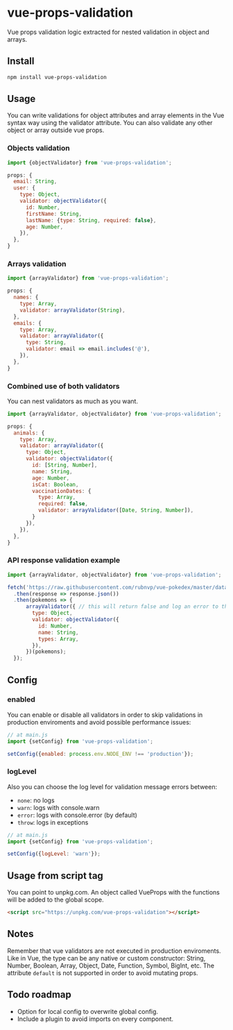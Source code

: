 # vue-props-validation
Vue props validation logic extracted for nested validation in object and arrays.

## Install

```bash
npm install vue-props-validation
```

## Usage
You can write validations for object attributes and array elements in the Vue syntax way using the validator attribute. You can also validate any other object or array outside vue props.

### Objects validation
```js
import {objectValidator} from 'vue-props-validation';

props: {
  email: String,
  user: {
    type: Object,
    validator: objectValidator({
      id: Number,
      firstName: String,
      lastName: {type: String, required: false},
      age: Number,
    }),
  },
}
```

### Arrays validation
```js
import {arrayValidator} from 'vue-props-validation';

props: {
  names: {
    type: Array,
    validator: arrayValidator(String),
  },
  emails: {
    type: Array,
    validator: arrayValidator({
      type: String,
      validator: email => email.includes('@'),
    }),
  },
}
```

### Combined use of both validators
You can nest validators as much as you want.
```js
import {arrayValidator, objectValidator} from 'vue-props-validation';

props: {
  animals: {
    type: Array,
    validator: arrayValidator({
      type: Object,
      validator: objectValidator({
        id: [String, Number],
        name: String,
        age: Number,
        isCat: Boolean,
        vaccinationDates: {
          type: Array,
          required: false,
          validator: arrayValidator([Date, String, Number]),
        }
      }),
    }),
  },
}
```

### API response validation example
```js
import {arrayValidator, objectValidator} from 'vue-props-validation';

fetch('https://raw.githubusercontent.com/rubnvp/vue-pokedex/master/data/pokemons.json') 
  .then(response => response.json())
  .then(pokemons => {
      arrayValidator({ // this will return false and log an error to the console if it fails
        type: Object,
        validator: objectValidator({
          id: Number,
          name: String,
          types: Array,
        }),
      })(pokemons);
  });
```

## Config
### enabled
You can enable or disable all validators in order to skip validations in production enviroments and avoid possible performance issues:
```js
// at main.js
import {setConfig} from 'vue-props-validation';

setConfig({enabled: process.env.NODE_ENV !== 'production'});
```
### logLevel
Also you can choose the log level for validation message errors between:
- `none`: no logs
- `warn`: logs with console.warn
- `error`: logs with console.error (by default)
- `throw`: logs in exceptions
```js
// at main.js
import {setConfig} from 'vue-props-validation';

setConfig({logLevel: 'warn'});
```

## Usage from script tag
You can point to unpkg.com. An object called VueProps with the functions will be added to the global scope.
```html
<script src="https://unpkg.com/vue-props-validation"></script>
```

## Notes
 Remember that vue validators are not executed in production enviroments. Like in Vue, the type can be any native or custom constructor: String, Number, Boolean, Array, Object, Date, Function, Symbol, BigInt, etc. The attribute `default` is not supported in order to avoid mutating props.

## Todo roadmap
- Option for local config to overwrite global config.
- Include a plugin to avoid imports on every component.
